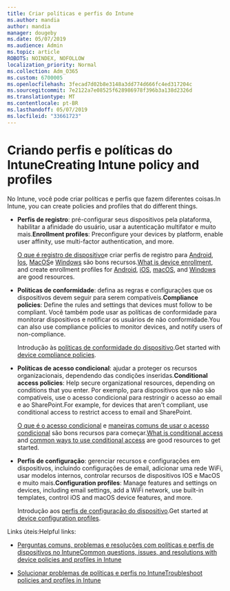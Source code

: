 ```yaml
---
title: Criar políticas e perfis do Intune
ms.author: mandia
author: mandia
manager: dougeby
ms.date: 05/07/2019
ms.audience: Admin
ms.topic: article
ROBOTS: NOINDEX, NOFOLLOW
localization_priority: Normal
ms.collection: Adm_O365
ms.custom: 6700005
ms.openlocfilehash: 3fecad7d02b8e3148a3dd774d666fc4ed317204c
ms.sourcegitcommit: 7e2122a7e08525f628986978f396b3a138d2326d
ms.translationtype: MT
ms.contentlocale: pt-BR
ms.lasthandoff: 05/07/2019
ms.locfileid: "33661723"
---
```

# <a name="creating-intune-policy-and-profiles"></a><span data-ttu-id="458d1-102">Criando perfis e políticas do Intune</span><span class="sxs-lookup"><span data-stu-id="458d1-102">Creating Intune policy and profiles</span></span>

<span data-ttu-id="458d1-103">No Intune, você pode criar políticas e perfis que fazem diferentes coisas.</span><span class="sxs-lookup"><span data-stu-id="458d1-103">In Intune, you can create policies and profiles that do different things.</span></span>

- <span data-ttu-id="458d1-104">**Perfis de registro**: pré-configurar seus dispositivos pela plataforma, habilitar a afinidade do usuário, usar a autenticação multifator e muito mais.</span><span class="sxs-lookup"><span data-stu-id="458d1-104">**Enrollment profiles**: Preconfigure your devices by platform, enable user affinity, use multi-factor authentication, and more.</span></span> 

  <span data-ttu-id="458d1-105">[O que é registro de dispositivo](https://docs.microsoft.com/intune/device-enrollment)e criar perfis de registro para [Android](https://docs.microsoft.com/intune/android-enroll), [Ios](https://docs.microsoft.com/intune/ios-enroll), [MacOS](https://docs.microsoft.com/intune/macos-enroll)e [Windows](https://docs.microsoft.com/intune/windows-enrollment-methods) são bons recursos.</span><span class="sxs-lookup"><span data-stu-id="458d1-105">[What is device enrollment](https://docs.microsoft.com/intune/device-enrollment), and create enrollment profiles for [Android](https://docs.microsoft.com/intune/android-enroll), [iOS](https://docs.microsoft.com/intune/ios-enroll), [macOS](https://docs.microsoft.com/intune/macos-enroll), and [Windows](https://docs.microsoft.com/intune/windows-enrollment-methods) are good resources.</span></span>

- <span data-ttu-id="458d1-106">**Políticas de conformidade**: defina as regras e configurações que os dispositivos devem seguir para serem compatíveis.</span><span class="sxs-lookup"><span data-stu-id="458d1-106">**Compliance policies**: Define the rules and settings that devices must follow to be compliant.</span></span> <span data-ttu-id="458d1-107">Você também pode usar as políticas de conformidade para monitorar dispositivos e notificar os usuários de não conformidade.</span><span class="sxs-lookup"><span data-stu-id="458d1-107">You can also use compliance policies to monitor devices, and notify users of non-compliance.</span></span> 

  <span data-ttu-id="458d1-108">Introdução às [políticas de conformidade do dispositivo](https://docs.microsoft.com/intune/device-compliance-get-started).</span><span class="sxs-lookup"><span data-stu-id="458d1-108">Get started with [device compliance policies](https://docs.microsoft.com/intune/device-compliance-get-started).</span></span>
- <span data-ttu-id="458d1-109">**Políticas de acesso condicional**: ajudar a proteger os recursos organizacionais, dependendo das condições inseridas.</span><span class="sxs-lookup"><span data-stu-id="458d1-109">**Conditional access policies**: Help secure organizational resources, depending on conditions that you enter.</span></span> <span data-ttu-id="458d1-110">Por exemplo, para dispositivos que não são compatíveis, use o acesso condicional para restringir o acesso ao email e ao SharePoint.</span><span class="sxs-lookup"><span data-stu-id="458d1-110">For example, for devices that aren't compliant, use conditional access to restrict access to email and SharePoint.</span></span>

  <span data-ttu-id="458d1-111">[O que é o acesso condicional](https://docs.microsoft.com/intune/conditional-access) e [maneiras comuns de usar o acesso condicional](https://docs.microsoft.com/intune/conditional-access-intune-common-ways-use) são bons recursos para começar.</span><span class="sxs-lookup"><span data-stu-id="458d1-111">[What is conditional access](https://docs.microsoft.com/intune/conditional-access) and [common ways to use conditional access](https://docs.microsoft.com/intune/conditional-access-intune-common-ways-use) are good resources to get started.</span></span>

- <span data-ttu-id="458d1-112">**Perfis de configuração**: gerenciar recursos e configurações em dispositivos, incluindo configurações de email, adicionar uma rede WiFi, usar modelos internos, controlar recursos de dispositivos IOS e MacOS e muito mais.</span><span class="sxs-lookup"><span data-stu-id="458d1-112">**Configuration profiles**: Manage features and settings on devices, including email settings, add a WiFi network, use built-in templates, control iOS and macOS device features, and more.</span></span> 

  <span data-ttu-id="458d1-113">Introdução aos [perfis de configuração do dispositivo](https://docs.microsoft.com/intune/device-profiles).</span><span class="sxs-lookup"><span data-stu-id="458d1-113">Get started at [device configuration profiles](https://docs.microsoft.com/intune/device-profiles).</span></span>

<span data-ttu-id="458d1-114">Links úteis:</span><span class="sxs-lookup"><span data-stu-id="458d1-114">Helpful links:</span></span>

- [<span data-ttu-id="458d1-115">Perguntas comuns, problemas e resoluções com políticas e perfis de dispositivos no Intune</span><span class="sxs-lookup"><span data-stu-id="458d1-115">Common questions, issues, and resolutions with device policies and profiles in Intune</span></span>](https://docs.microsoft.com/intune/device-profile-troubleshoot)

- [<span data-ttu-id="458d1-116">Solucionar problemas de políticas e perfis no Intune</span><span class="sxs-lookup"><span data-stu-id="458d1-116">Troubleshoot policies and profiles in Intune</span></span>](https://docs.microsoft.com/intune/troubleshoot-policies-in-microsoft-intune)
